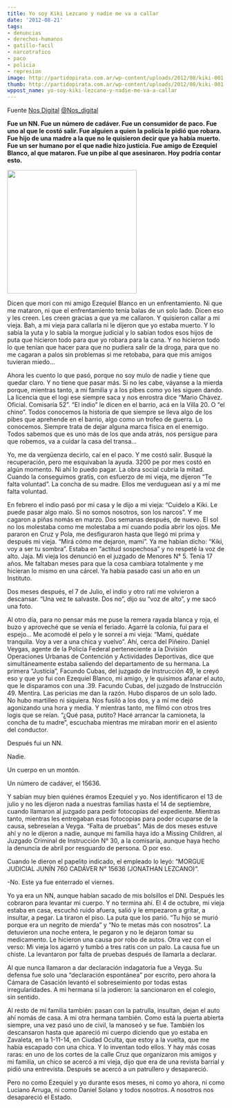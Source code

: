 ```yaml
---
title: Yo soy Kiki Lezcano y nadie me va a callar
date: '2012-08-21'
tags:
- denuncias
- derechos-humanos
- gatillo-facil
- narcotrafico
- paco
- policia
- represion
image: http://partidopirata.com.ar/wp-content/uploads/2012/08/kiki-001.jpg
thumb: http://partidopirata.com.ar/wp-content/uploads/2012/08/kiki-001-150x150.jpg
wppost_name: yo-soy-kiki-lezcano-y-nadie-me-va-a-callar
---
```


Fuente <a href="http://www.nosdigital.com.ar/2012/08/yo-soy-kiki-lezcano-y-nadie-me-va-a-callar/" target="_blank">Nos Digital</a> <a href="https://twitter.com/Nos_Digital" target="_blank">@Nos_digital</a>

<strong>Fue un NN. Fue un número de cadáver. Fue un consumidor de paco. Fue uno al que le costó salir. Fue alguien a quien la policía le pidió que robara. Fue hijo de una madre a la que no le quisieron decir que ya había muerto. Fue un ser humano por el que nadie hizo justicia. Fue amigo de Ezequiel Blanco, al que mataron. Fue un pibe al que asesinaron. Hoy podría contar esto.</strong>

<a href="http://partidopirata.com.ar/wp-content/uploads/2012/08/kiki-001.jpg"><img src="http://partidopirata.com.ar/wp-content/uploads/2012/08/kiki-001-300x286.jpg" alt="" title="kiki-001" width="300" height="286" class="alignright size-medium wp-image-6137" /></a>

Dicen que morí con mi amigo Ezequiel Blanco en un enfrentamiento. Ni que me mataron, ni que el enfrentamiento tenía balas de un solo lado. Dicen eso y les creen. Les creen gracias a que ya me callaron. Y quisieron callar a mi vieja. Bah, a mi vieja para callarla ni le dijeron que yo estaba muerto. Y lo sabía la yuta y lo sabía la morgue judicial y lo sabían todos esos hijos de puta que hicieron todo para que yo robara para la cana. Y no hicieron todo lo que tenían que hacer para que no pudiera salir de la droga, para que no me cagaran a palos sin problemas si me retobaba, para que mis amigos tuvieran miedo…

Ahora les cuento lo que pasó, porque no soy mulo de nadie y tiene que quedar claro. Y no tiene que pasar más. Si no les cabe, váyanse a la mierda porque, mientras tanto, a mi familia y a los pibes como yo les siguen dando.
La licencia que el logi ese siempre saca y nos enrostra dice “Mario Chávez. Oficial. Comisaría 52”. “El indio” le dicen en el barrio, acá en la Villa 20. O “el chino”. Todos conocemos la historia de que siempre se lleva algo de los pibes que aprehende en el barrio, algo como un trofeo de guerra. Lo conocemos. Siempre trata de dejar alguna marca física en el enemigo. Todos sabemos que es uno más de los que anda atrás, nos persigue para que robemos, va a cuidar la casa del transa…

Yo, me da vergüenza decirlo, caí en el paco. Y me costó salir. Busqué la recuperación, pero me esquivaban la ayuda. 3200 pe por mes costó en algún momento. Ni ahí lo puedo pagar. La obra social cubría la mitad. Cuando la conseguimos gratis, con esfuerzo de mi vieja, me dijeron “Te falta voluntad”. La concha de su madre. Ellos me verduguean así y a mí me falta voluntad.

En febrero el indio pasó por mi casa y le dijo a mi vieja: “Cuidelo a Kiki. Le puede pasar algo malo. Si no somos nosotros, son los narcos”. Y me cagaron a piñas nomás en marzo. Dos semanas después, de nuevo. El sol no los molestaba como me molestaba a mí cuando podía abrir los ojos. Me pararon en Cruz y Pola, me desfiguraron hasta que llegó mi prima y después mi vieja. “Mirá cómo me dejaron, mami”. Ya me habían dicho: “Kiki, voy a ser tu sombra”. Estaba en “actitud sospechosa” y no respeté la voz de alto. Jaja. Mi vieja los denunció en el juzgado de Menores N° 5. Tenía 17 años. Me faltaban meses para que la cosa cambiara totalmente y me hicieran lo mismo en una cárcel. Ya había pasado casi un año en un Instituto.

Dos meses después, el 7 de Julio, el indio y otro rati me volvieron a descansar. “Una vez te salvaste. Dos no”, dijo su “voz de alto”, y me sacó una foto.

Al otro día, para no pensar más me puse la remera rayada blanca y roja, el buzo y aproveché que se venía el feriado. Agarré la colonia, fui para el espejo… Me acomodé el pelo y le sonreí a mi vieja: “Mami, quédate tranquila. Voy a ver a una chica y vuelvo”. Ahí, cerca del Piñeiro. Daniel Veygas, agente de la Policía Federal perteneciente a la División Operaciones Urbanas de Contención y Actividades Deportivas, dice que simultáneamente estaba saliendo del departamento de su hermana. La primera “Justicia”, Facundo Cubas, del juzgado de Instrucción 49, le creyó eso y que yo fui con Ezequiel Blanco, mi amigo, y le quisimos afanar el auto, que le disparamos con una .39. Facundo Cubas, del juzgado de Instrucción 49. Mentira. Las pericias me dan la razón. Hubo disparos de un solo lado. No hubo martilleo ni siquiera. Nos fusiló a los dos, y a mí me dejó agonizando una hora y media. Y mientras tanto, me filmó con otros tres logis que se reían. “¿Qué pasa, putito? Hacé arrancar la camioneta, la concha de tu madre”, escuchaba mientras me miraban morir en el asiento del conductor.

Después fui un NN.

Nadie.

Un cuerpo en un montón.

Un número de cadáver, el 15636.

Y sabían muy bien quiénes éramos Ezequiel y yo. Nos identificaron el 13 de julio y no les dijeron nada a nuestras familias hasta el 14 de septiembre, cuando llamaron al juzgado para pedir fotocopias del expediente. Mientras tanto, mientras les entregaban esas fotocopias para poder ocuparse de la causa, sebreseían a Veyga. “Falta de pruebas”.
Más de dos meses estuve ahí y no le dijeron a nadie, aunque mi familia haya ido a Missing Children, al Juzgado Criminal de Instrucción N° 30, a la comisaría, aunque haya hecho la denuncia de abril por resguardo de persona. O por eso.

Cuando le dieron el papelito indicado, el empleado lo leyó:
“MORGUE JUDICIAL
JUNÍN 760
CADÁVER N° 15636
(JONATHAN LEZCANO)”.

-No. Este ya fue enterrado el viernes.

Yo ya era un NN, aunque habían sacado de mis bolsillos el DNI. Después les cobraron para levantar mi cuerpo.
Y no termina ahí. El 4 de octubre, mi vieja estaba en casa, escuchó ruido afuera, salió y le empezaron a gritar, a insultar, a pegar. La tiraron el piso. La puta que los parió. “Tu hijo se murió porque era un negrito de mierda” y “No te metas más con nosotros”. La detuvieron una noche entera, le pegaron y no le dejaron tomar su medicamento. Le hicieron una causa por robo de autos. Otra vez con el verso: Mi vieja los agarró y tumbó a tres ratis con un palo. La causa fue un chiste. La levantaron por falta de pruebas después de llamarla a declarar.

Al que nunca llamaron a dar declaración indagatoria fue a Veyga. Su defensa fue solo una “declaración espontánea” por escrito, pero ahora la Cámara de Casación levantó el sobreseimiento por todas estas irregularidades.
A mi hermana sí la jodieron: la sancionaron en el colegio, sin sentido.

Al resto de mi familia también: pasan con la patrulla, insultan, dejan el auto ahí nomás de casa.
A mi otra hermana también. Como está la puerta abierta siempre, una vez pasó uno de civil, la manoseó y se fue.
También los descansaron hasta que apareció mi cuerpo diciendo que yo estaba en Zavaleta, en la 1-11-14, en Ciudad Oculta, que estoy a la vuelta, que me había escapado con una chica. Y lo inventan todo ellos.
Y hay más cosas raras: en uno de los cortes de la calle Cruz que organizaron mis amigos y mi familia, un chico se acercó a mi vieja, dijo que era de una revista barrial y pidió una entrevista. Después se acercó a un patrullero y desapareció.

Pero no como Ezequiel y yo durante esos meses, ni como yo ahora, ni como Luciano Arruga, ni como Daniel Solano y todos nosotros. A nosotros nos desapareció el Estado.
